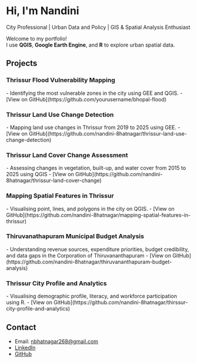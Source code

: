# Hi, I'm Nandini


City Professional | Urban Data and Policy | GIS & Spatial Analysis Enthusiast  

Welcome to my portfolio!  
I use **QGIS**, **Google Earth Engine**, and **R** to explore urban spatial data.

## Projects

<h3>Thrissur Flood Vulnerability Mapping</h3>
- Identifying the most vulnerable zones in the city using GEE and QGIS.
- [View on GitHub](https://github.com/yourusername/bhopal-flood)

<h3>Thrissur Land Use Change Detection</h3>
- Mapping land use changes in Thrissur from 2019 to 2025 using GEE.
- [View on GitHub](https://github.com/nandini-8hatnagar/thrissur-land-use-change-detection)

<h3>Thrissur Land Cover Change Assessment</h3>
- Assessing changes in vegetation, built-up, and water cover from 2015 to 2025 using QGIS
- [View on GitHub](https://github.com/nandini-8hatnagar/thrissur-land-cover-change)

<h3>Mapping Spatial Features in Thrissur</h3>
- Visualising point, lines, and polygons in the city on QGIS.
- [View on GitHub](https://github.com/nandini-8hatnagar/mapping-spatial-features-in-thrissur)

<h3>Thiruvanathapuram Municipal Budget Analysis</h3>
- Understanding revenue sources, expenditure priorities, budget credibility, and data gaps in the Corporation of Thiruvananthapuram
- [View on GitHub](https://github.com/nandini-8hatnagar/thiruvananthapuram-budget-analysis)

<h3>Thrissur City Profile and Analytics</h3>
- Visualising demographic profile, literacy, and workforce participation using R.
- [View on GitHub](https://github.com/nandini-8hatnagar/thirssur-city-profile-and-analytics)

##  Contact
-  Email: nbhatnagar268@gmail.com  
-  [LinkedIn](https://www.linkedin.com/in/nandini-bhatnagar-a09021324?utm_source=share&utm_campaign=share_via&utm_content=profile&utm_medium=android_app)
-  [GitHub](https://github.com/nandini-8hatnagar)
